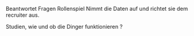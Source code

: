 
Beantwortet Fragen 
Rollenspiel 
Nimmt die Daten auf und richtet sie dem recruiter aus.


Studien, wie und ob die Dinger funktionieren ?